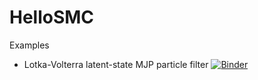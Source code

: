 # HelloSMC

Examples 

- Lotka-Volterra latent-state MJP particle filter [![Binder](https://mybinder.org/badge_logo.svg)](https://mybinder.org/v2/gh/bonStats/HelloSMC.jl/HEAD?labpath=lvpf%2Fpf-lotka-volterra.ipynb)
